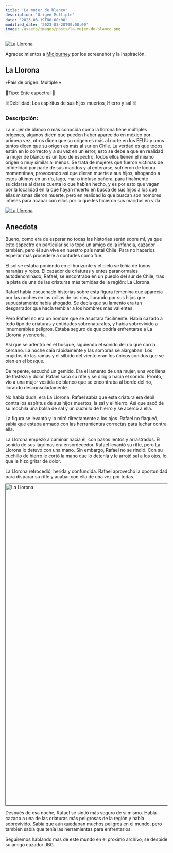 ```yaml
---
title: 'La mujer de blanco'
description: 'Origen Multiple'
date: '2023-03-19T00:00:00'
modified_date: '2023-03-20T00:00:00'
image: /assets/images/posts/la-mujer-de-blanco.png
---
```


[![La Llorona](@@baseUrl@@/assets/images/posts/la-mujer-de-blanco.png)]()

Agradecimientos a [Midjourney](https://www.midjourney.com/home/?callbackUrl=%2Fapp%2F) por los screenshot y la inspiración.

## La Llorona

💀País de origen: Multiple 💀

👻Tipo: Ente espectral 👻

☠️Debilidad: Los espiritus de sus hijos muertos, Hierro y sal ☠️



### Descripción:
La mujer de blanco o más conocida como la llorona tiene múltiples orígenes, algunos dicen que pueden haber aparecido en méxico por primera vez, otros dicen que su origen es más al norte en los EEUU y unos tantos dicen que su origen es más al sur en Chile. La verdad es que todos están en lo correcto y a su vez en un error, esto se debe a que en realidad la mujer de blanco es un tipo de espectro, todos ellos tienen el mismo origen o muy similar al menos. Se trata de mujeres que fueron víctimas de infidelidad por parte de sus maridos y al enterarse, sufrieron de locura momentánea, provocando así que dieran muerte a sus hijos, ahogando a estos últimos en un río, lago, mar o incluso bañera, para finalmente suicidarse al darse cuenta lo que habían hecho, y es por esto que vagan por la localidad en la que hayan muerto en busca de sus hijos a los que ellas mismas dieron muerte, pero en realidad lo que buscan son hombres infieles para acabar con ellos por lo que les hicieron sus maridos en vida.

[![La Llorona](@@baseUrl@@/assets/images/posts/la-mujer-de-blanco2.png)]()

## Anecdota

Bueno, como era de esperar no todas las historias serán sobre mí, ya que este espectro en particular se lo topó un amigo de la infancia, cazador también, pero él aún vive en nuestro país natal Chile. Para no hacerlos esperar más procederé a contarles como fue.

El sol se estaba poniendo en el horizonte y el cielo se teñía de tonos naranjas y rojos. El cazador de criaturas y entes paranormales autodenominado, Rafael, se encontraba en un pueblo del sur de Chile, tras la pista de una de las criaturas más temidas de la región: La Llorona.

Rafael había escuchado historias sobre esta figura femenina que aparecía por las noches en las orillas de los ríos, llorando por sus hijos que supuestamente había ahogado. Se decía que su lamento era tan desgarrador que hacía temblar a los hombres más valientes.

Pero Rafael no era un hombre que se asustara fácilmente. Había cazado a todo tipo de criaturas y entidades sobrenaturales, y había sobrevivido a innumerables peligros. Estaba seguro de que podría enfrentarse a La Llorona y vencerla.

Así que se adentró en el bosque, siguiendo el sonido del río que corría cercano. La noche caía rápidamente y las sombras se alargaban. Los crujidos de las ramas y el silbido del viento eran los únicos sonidos que se oían en el bosque.

De repente, escuchó un gemido. Era el lamento de una mujer, una voz llena de tristeza y dolor. Rafael sacó su rifle y se dirigió hacia el sonido. Pronto, vio a una mujer vestida de blanco que se encontraba al borde del río, llorando desconsoladamente.

No había duda, era La Llorona. Rafael sabía que esta criatura era debil contra los espíritus de sus hijos muertos, la sal y el hierro. Así que sacó de su mochila una bolsa de sal y un cuchillo de hierro y se acercó a ella.

La figura se levantó y lo miró directamente a los ojos. Rafael no flaqueó, sabía que estaba armado con las herramientas correctas para luchar contra ella.

La Llorona empezó a caminar hacia él, con pasos lentos y arrastrados. El sonido de sus lágrimas era ensordecedor. Rafael levantó su rifle, pero La Llorona lo detuvo con una mano. Sin embargo, Rafael no se rindió. Con su cuchillo de hierro le cortó la mano que lo detenía y le arrojó sal a los ojos, lo que le hizo gritar de dolor.

La Llorona retrocedió, herida y confundida. Rafael aprovechó la oportunidad para disparar su rifle y acabar con ella de una vez por todas.

[<img alt="La Llorona" height="1000" src="@@baseUrl@@/assets/images/posts/la-mujer-de-blanco3.png" width="1000" style="justify-self:center"/>]()

Después de esa noche, Rafael se sintió más seguro de sí mismo. Había cazado a una de las criaturas más peligrosas de la región y había sobrevivido. Sabía que aún quedaban muchos peligros en el mundo, pero también sabía que tenía las herramientas para enfrentarlos.

Seguiremos hablando mas de este mundo en el proximo archivo, se despide su amigo cazador JBG.

